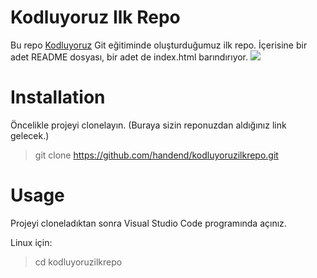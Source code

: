 # Kodluyoruz Ilk Repo 

Bu repo [Kodluyoruz](https://www.kodluyoruz.org/) Git eğitiminde oluşturduğumuz ilk repo. İçerisine bir adet README dosyası, bir adet de index.html barındırıyor. 
![](https://i.hizliresim.com/j1js5kz.png)
# Installation 
Öncelikle projeyi clonelayın. (Buraya sizin reponuzdan aldığınız link gelecek.)

> git clone https://github.com/handend/kodluyoruzilkrepo.git

# Usage 
Projeyi cloneladıktan sonra Visual Studio Code programında açınız.

Linux için:
> cd kodluyoruzilkrepo